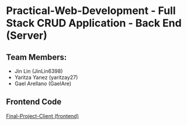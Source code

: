 # Practical-Web-Development - Full Stack CRUD Application - Back End (Server)

## Team Members:
- Jin Lin (JinLin6398)
- Yaritza Yanez (yaritzay27)
- Gael Arellano (GaelAre)

## Frontend Code
[Final-Project-Client (frontend)](https://github.com/JinLin6398/final-project-server.git)
